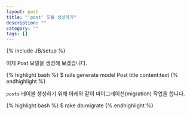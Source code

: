 ```yaml
---
layout: post
title: "'post' 모듈 생성하기"
description: ""
category: ""
tags: []
---
```

{% include JB/setup %}

이제 Post 모델을 생성해 보겠습니다. 

{% highlight bash %}
$ rails generate model Post title content:text
{% endhighlight %}

`posts` 테이블 생성하기 위해 아래와 같이 마이그레이션(migration) 작업을 합니다. 

{% highlight bash %}
$ rake db:migrate
{% endhighlight %}
